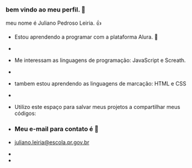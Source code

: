 ### bem vindo ao meu perfil. 👋

meu nome é Juliano Pedroso Leiria. 👍

- Estou aprendendo a programar com a plataforma Alura. 🦡
- 
- Me interessam as linguagens de programação: JavaScript e Screath.
- 
- tambem estou aprendendo as linguagens de marcação: HTML e CSS
- 
- Utilizo este espaço para salvar meus projetos a compartilhar meus códigos:

- ### Meu e-mail para contato é 📧
- juliano.leiria@escola.pr.gov.br

- 
- 



<!--
**longhini041/longhini041** is a ✨ _special_ ✨ repository because its `README.md` (this file) appears on your GitHub profile.

Here are some ideas to get you started:

- 🔭 I’m currently working on ...
- 🌱 I’m currently learning ...
- 👯 I’m looking to collaborate on ...
- 🤔 I’m looking for help with ...
- 💬 Ask me about ...
- 📫 How to reach me: ...
- 😄 Pronouns: ...
- ⚡ Fun fact: ...
-->

